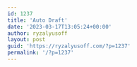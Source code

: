 ```yaml
---
id: 1237
title: 'Auto Draft'
date: '2023-03-17T13:05:24+00:00'
author: ryzalyusoff
layout: post
guid: 'https://ryzalyusoff.com/?p=1237'
permalink: '/?p=1237'
---
```


